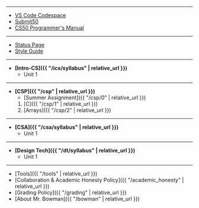 ***

* [VS Code Codespace](https://code.cs50.io/)
* [Submit50](https://submit.cs50.io/)
* [CS50 Programmer's Manual](https://man.cs50.io/)

***

* [Status Page](https://cs50.statuspage.io/)
* [Style Guide](https://cs50.readthedocs.io/style/c/)

***

* __[Intro-CS]({{ "/ics/syllabus" | relative_url }})__
    * Unit 1

***

* __[CSP]({{ "/csp" | relative_url }})__
    - [Summer Assignment]({{ "/csp/0" | relative_url }})
    1. [C]({{ "/csp/1" | relative_url }})
    2. [Arrays]({{ "/csp/2" | relative_url }})
    

***

* __[CSA]({{ "/csa/syllabus" | relative_url }})__
    * Unit 1

***

* __[Design Tech]({{ "/dt/syllabus" | relative_url }})__
    * Unit 1

***



* [Tools]({{ "/tools" | relative_url }})
* [Collaboration & Academic Honesty Policy]({{ "/academic_honesty" | relative_url }})
* [Grading Policy]({{ "/grading" | relative_url }})
* [About Mr. Bowman]({{ "/bowman" | relative_url }})
